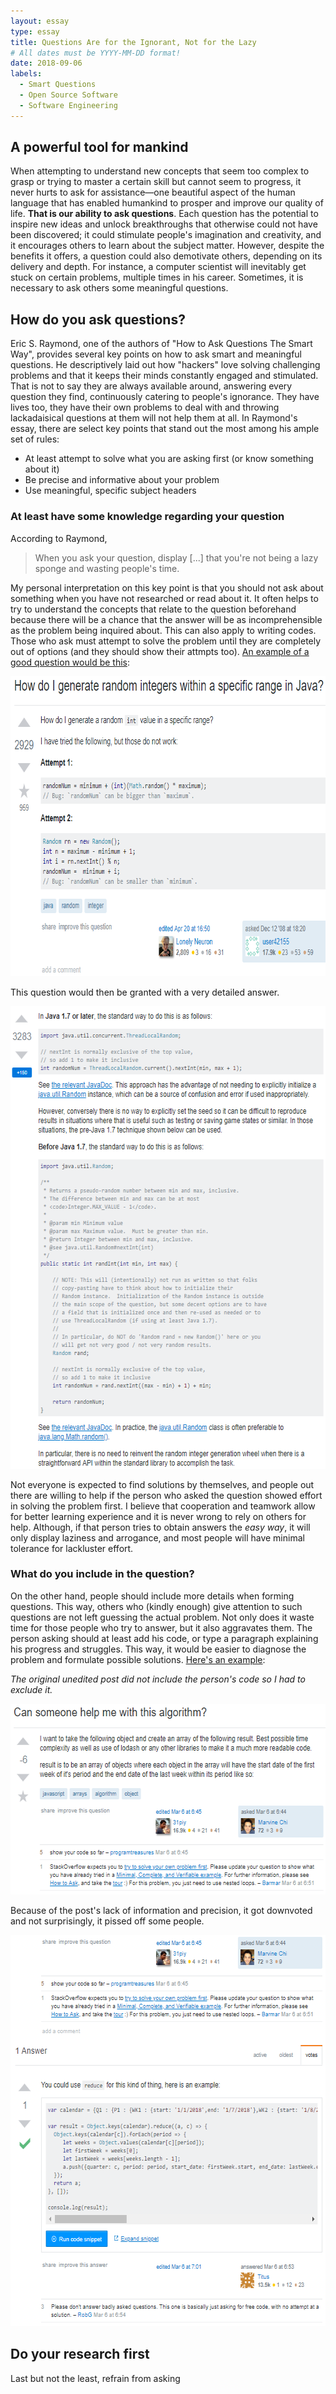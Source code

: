 ```yaml
---
layout: essay
type: essay
title: Questions Are for the Ignorant, Not for the Lazy
# All dates must be YYYY-MM-DD format!
date: 2018-09-06
labels:
  - Smart Questions
  - Open Source Software
  - Software Engineering
---
```


## A powerful tool for mankind

When attempting to understand new concepts that seem too complex to grasp or trying to master a certain skill but cannot seem to progress, it never hurts to ask for assistance—one beautiful aspect of the human language that has enabled humankind to prosper and improve our quality of life. **That is our ability to ask questions**. Each question has the potential to inspire new ideas and unlock breakthroughs that otherwise could not have been discovered; it could stimulate people's imagination and creativity, and it encourages others to learn about the subject matter. However, despite the benefits it offers, a question could also demotivate others, depending on its delivery and depth. For instance, a computer scientist will inevitably get stuck on certain problems, multiple times in his career. Sometimes, it is necessary to ask others some meaningful questions.

## How do you ask questions?

Eric S. Raymond, one of the authors of "How to Ask Questions The Smart Way", provides several key points on how to ask smart and meaningful questions. He descriptively laid out how "hackers" love solving challenging problems and that it keeps their minds constantly engaged and stimulated. That is not to say they are always available around, answering every question they find, continuously catering to people's ignorance. They have lives too, they have their own problems to deal with and throwing lackadaisical questions at them will not help them at all. In Raymond's essay, there are select key points that stand out the most among his ample set of rules: 

- At least attempt to solve what you are asking first (or know something about it)
- Be precise and informative about your problem
- Use meaningful, specific subject headers

### At least have some knowledge regarding your question

According to Raymond,

> When you ask your question, display \[...\] that you're not being a lazy sponge and wasting people's time.

My personal interpretation on this key point is that you should not ask about something when you have not researched or read about it. It often helps to try to understand the concepts that relate to the question beforehand because there will be a chance that the answer will be as incomprehensible as the problem being inquired about. This can also apply to writing codes. Those who ask must attempt to solve the problem until they are completely out of options (and they should show their attmpts too). [An example of a good question would be this](https://stackoverflow.com/questions/363681/how-do-i-generate-random-integers-within-a-specific-range-in-java#):

<p align="center">
  <img width="728" height="480" src="../images/goodquestion.PNG">
</p>

This question would then be granted with a very detailed answer.

<p align="center">
  <img width="589" height="740" src="../images/goodanswer.PNG">
</p>

Not everyone is expected to find solutions by themselves, and people out there are willing to help if the person who asked the question showed effort in solving the problem first. I believe that cooperation and teamwork allow for better learning experience and it is never wrong to rely on others for help. Although, if that person tries to obtain answers the *easy way*, it will only display laziness and arrogance, and most people will have minimal tolerance for lackluster effort.

### What do you include in the question?

On the other hand, people should include more details when forming questions. This way, others who (kindly enough) give attention to such questions are not left guessing the actual problem. Not only does it waste time for those people who try to answer, but it also aggravates them. The person asking should at least add his code, or type a paragraph explaining his progress and struggles. This way, it would be easier to diagnose the problem and formulate possible solutions. [Here's an example]():

*The original unedited post did not include the person's code so I had to exclude it.*

<p align="center">
  <img width="592" height="305" src="../images/badquestion.PNG">
</p>

Because of the post's lack of information and precision, it got downvoted and not surprisingly, it pissed off some people.

<p align="center">
  <img width="597" height="626" src="../images/badanswer.PNG">
</p>

## Do your research first

Last but not the least, refrain from asking 

